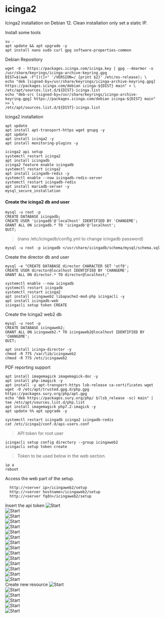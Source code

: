 # icinga2
Icinga2 installation on Debian 12. Clean installation only set a static IP.  

Install some tools
```
su -
apt update && apt upgrade -y
apt install nano sudo curl gpg software-properties-common
```
Debian Repository
```
wget -O - https://packages.icinga.com/icinga.key | gpg --dearmor -o /usr/share/keyrings/icinga-archive-keyring.gpg
DIST=$(awk -F"[)(]+" '/VERSION=/ {print $2}' /etc/os-release); \
echo "deb [signed-by=/usr/share/keyrings/icinga-archive-keyring.gpg] https://packages.icinga.com/debian icinga-${DIST} main" > \
/etc/apt/sources.list.d/${DIST}-icinga.list
echo "deb-src [signed-by=/usr/share/keyrings/icinga-archive-keyring.gpg] https://packages.icinga.com/debian icinga-${DIST} main" >> \
/etc/apt/sources.list.d/${DIST}-icinga.list
```
Icinga2 installation
```
apt update
apt install apt-transport-https wget gnupg -y
apt update
apt install icinga2 -y
apt install monitoring-plugins -y
```
```
icinga2 api setup
systemctl restart icinga2
apt install icingadb
icinga2 feature enable icingadb
systemctl restart icinga2
apt install icingadb-redis -y 
systemctl enable --now icingadb-redis-server
systemctl restart icingadb-redis 
apt install mariadb-server -y 
mysql_secure_installation
```
#### Create the icinga2 db and user
```
mysql -u root -p
CREATE DATABASE icingadb;
CREATE USER 'icingadb'@'localhost' IDENTIFIED BY 'CHANGEME';
GRANT ALL ON icingadb.* TO 'icingadb'@'localhost';
QUIT;
```
> (nano /etc/icingadb/config.yml to change icingadb password)
```
mysql -u root -p icingadb </usr/share/icingadb/schema/mysql/schema.sql
```
Create the director db and user
```
mysql -e "CREATE DATABASE director CHARACTER SET 'utf8';
CREATE USER director@localhost IDENTIFIED BY 'CHANGEME';
GRANT ALL ON director.* TO director@localhost;"
```

```
systemctl enable --now icingadb
systemctl restart icingadb
systemctl restart icinga2
apt install icingaweb2 libapache2-mod-php icingacli -y 
apt install icingadb-web
icingacli setup token CREATE
```
Create the Icinga2 web2 db
```
mysql -u root -p 
CREATE DATABASE icingaweb2;
GRANT ALL ON icingaweb2.* TO icingaweb2@localhost IDENTIFIED BY 'CHANGEME';
QUIT;
```
```
apt install icinga-director -y 
chmod -R 775 /var/lib/icingaweb2
chmod -R 775 /etc/icingaweb2
```
PDF reporting support
```
apt install imagemagick imagemagick-doc -y 
apt install php-imagick -y
apt install -y apt-transport-https lsb-release ca-certificates wget 
wget -O /etc/apt/trusted.gpg.d/php.gpg https://packages.sury.org/php/apt.gpg
echo "deb https://packages.sury.org/php/ $(lsb_release -sc) main" | tee /etc/apt/sources.list.d/php.list
apt install imagemagick php7.2-imagick -y 
apt update %% apt upgrade -y
```
```
systemctl restart icingadb icinga2 icingadb-redis 
cat /etc/icinga2/conf.d/api-users.conf
```
> API token for root user
```
icingacli setup config directory --group icingaweb2
icingacli setup token create
```
> Token to be used below in the web section.
```
ip a
reboot
```
Access the web part of the setup.  

      http://<server ip>/icingaweb2/setup
      http://<server hostname>/icingaweb2/setup
      http://<server fqdn>/icingaweb2/setup

Insert the api token
![Start](https://github.com/nacabuta/icinga2/blob/main/Images/1.png)  
![Start](https://github.com/nacabuta/icinga2/blob/main/Images/2.png)  
![Start](https://github.com/nacabuta/icinga2/blob/main/Images/3.png)  
![Start](https://github.com/nacabuta/icinga2/blob/main/Images/4.png)  
![Start](https://github.com/nacabuta/icinga2/blob/main/Images/5.png)  
![Start](https://github.com/nacabuta/icinga2/blob/main/Images/6.png)  
![Start](https://github.com/nacabuta/icinga2/blob/main/Images/7.png)  
![Start](https://github.com/nacabuta/icinga2/blob/main/Images/8.png)  
![Start](https://github.com/nacabuta/icinga2/blob/main/Images/9.png)  
![Start](https://github.com/nacabuta/icinga2/blob/main/Images/10.png)  
![Start](https://github.com/nacabuta/icinga2/blob/main/Images/11.png)  
![Start](https://github.com/nacabuta/icinga2/blob/main/Images/12.png)  
![Start](https://github.com/nacabuta/icinga2/blob/main/Images/13.png)  
![Start](https://github.com/nacabuta/icinga2/blob/main/Images/14.png)  
![Start](https://github.com/nacabuta/icinga2/blob/main/Images/15.png)  
Create new resource
![Start](https://github.com/nacabuta/icinga2/blob/main/Images/16.png)  
![Start](https://github.com/nacabuta/icinga2/blob/main/Images/17.png)  
![Start](https://github.com/nacabuta/icinga2/blob/main/Images/18.png)  
![Start](https://github.com/nacabuta/icinga2/blob/main/Images/19.png)  
![Start](https://github.com/nacabuta/icinga2/blob/main/Images/20.png)  
![Start](https://github.com/nacabuta/icinga2/blob/main/Images/21.png)  





